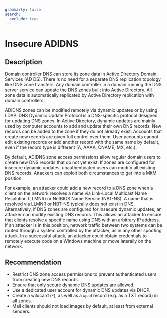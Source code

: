```yaml
---
grammarly: false
search:
  exclude: true
---
```


# Insecure ADIDNS
## Description
Domain controller DNS can store its zone data in Active Directory Domain Services (AD DS). There is no need for a separate DNS replication topology like DNS zone transfers. Any domain controller in a domain running the DNS server service can update the DNS zones built into Active Directory. All zone data is automatically replicated by Active Directory replication with domain controllers. 

ADIDNS zones can be modified remotely via dynamic updates or by using LDAP. DNS Dynamic Update Protocol is a DNS-specific protocol designed for updating DNS zones. In Active Directory, dynamic updates are mainly used by computer accounts to add and update their own DNS records. New records can be added to the zone if they do not already exist. Accounts that create new records are given full control over them. User accounts cannot edit existing records or add another record with the same name by default, even if the record type is different (A, AAAA, CNAME, MX, etc.).

By default, ADIDNS zone access permissions allow regular domain users to create new DNS records that do not yet exist. If zones are configured for insecure dynamic updates, unauthenticated users can modify all existing DNS records. Attackers can exploit both circumstances to get into a MitM position. 

For example, an attacker could add a new record to a DNS zone when a client on the network resolves a name via Link-Local Multicast Name Resolution (LLMNR) or NetBIOS Name Service (NBT-NS). A name that is resolved via LLMNR or NBT-NS typically does not exist in DNS. Alternatively, if DNS zones are configured for insecure dynamic updates, an attacker can modify existing DNS records. This allows an attacker to ensure that clients resolve a specific name using DNS with an arbitrary IP address. If an attacker is in this position, network traffic between two systems can be routed through a system controlled by the attacker, as in any other spoofing attack. In a successful attack, an attacker could obtain credentials to remotely execute code on a Windows machine or move laterally on the network.

## Recommendation
* Restrict DNS zone access permissions to prevent authenticated users from creating new DNS records.
* Ensure that only secure dynamic DNS updates are allowed.
* Use a dedicated user account for dynamic DNS updates via DHCP.
* Create a wildcard (`*`), as well as a `wpad` record (e.g. as a TXT record) in all zones.
* Mail clients should not load images by default, at least from external senders.